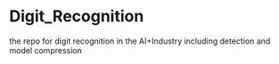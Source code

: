 # Digit_Recognition
the repo for digit recognition in the AI+Industry including detection and model compression
